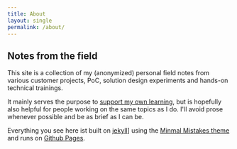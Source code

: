 ```yaml
---
title: About
layout: single   
permalink: /about/
---
```


## Notes from the field
This site is a collection of my (anonymized) personal field notes from various customer projects, PoC, solution design experiments and hands-on technical trainings. 

It mainly serves the purpose to [support my own learning](https://aliabdaal.com/3popularrevisiontechniquesyoushouldavoid/), but is hopefully also helpful for people working on the same topics as I do. I'll avoid prose whenever possible and be as brief as I can be. 

Everything you see here ist built on [jekyll](https://jekyllrb.com/)] using the [Minmal Mistakes theme](https://github.com/mmistakes/minimal-mistakes) and runs on [Github Pages](https://pages.github.com/).
